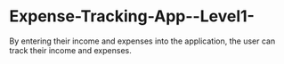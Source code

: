 # Expense-Tracking-App--Level1-
By entering their income and expenses into the application, the user can track their income and expenses.
